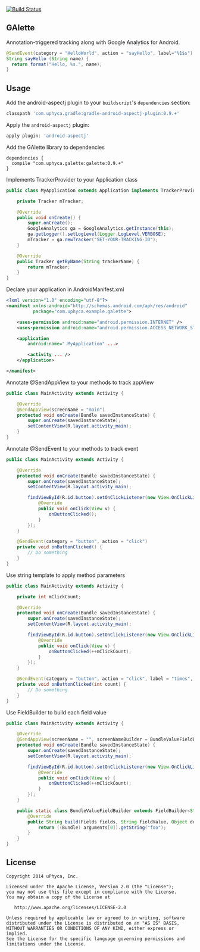 [![Build Status](https://travis-ci.org/uPhyca/GAlette.png?branch=master)](http://travis-ci.org/uPhyca/GAlette)

GAlette
-------
Annotation-triggered tracking along with Google Analytics for Android.


```java
@SendEvent(category = "HelloWorld", action = "sayHello", label="%1$s")
String sayHello (String name) {
  return format("Hello, %s.", name);
}
```


Usage
-----

Add the android-aspectj plugin to your `buildscript`'s `dependencies` section:
```groovy
classpath 'com.uphyca.gradle:gradle-android-aspectj-plugin:0.9.+'
```

Apply the `android-aspectj` plugin:
```groovy
apply plugin: 'android-aspectj'
```

Add the GAlette library to dependencies
```
dependencies {
  compile "com.uphyca.galette:galette:0.9.+"
}
```

Implements TrackerProvider to your Application class
```java
public class MyApplication extends Application implements TrackerProvider {

    private Tracker mTracker;

    @Override
    public void onCreate() {
        super.onCreate();
        GoogleAnalytics ga = GoogleAnalytics.getInstance(this);
        ga.getLogger().setLogLevel(Logger.LogLevel.VERBOSE);
        mTracker = ga.newTracker("SET-YOUR-TRACKING-ID");
    }

    @Override
    public Tracker getByName(String trackerName) {
        return mTracker;
    }
}
```

Declare your application in AndroidManifest.xml
```xml
<?xml version="1.0" encoding="utf-8"?>
<manifest xmlns:android="http://schemas.android.com/apk/res/android"
          package="com.uphyca.example.galette">

    <uses-permission android:name="android.permission.INTERNET" />
    <uses-permission android:name="android.permission.ACCESS_NETWORK_STATE" />

    <application
        android:name=".MyApplication" ...>

        <activity ... />
    </application>

</manifest>
```

Annotate @SendAppView to your methods to track appView
```java
public class MainActivity extends Activity {

    @Override
    @SendAppView(screenName = "main")
    protected void onCreate(Bundle savedInstanceState) {
        super.onCreate(savedInstanceState);
        setContentView(R.layout.activity_main);
    }
}
```

Annotate @SendEvent to your methods to track event
```java
public class MainActivity extends Activity {

    @Override
    protected void onCreate(Bundle savedInstanceState) {
        super.onCreate(savedInstanceState);
        setContentView(R.layout.activity_main);

        findViewById(R.id.button).setOnClickListener(new View.OnClickListener() {
            @Override
            public void onClick(View v) {
                onButtonClicked();
            }
        });
    }

    @SendEvent(category = "button", action = "click")
    private void onButtonClicked() {
        // Do something
    }
}
```

Use string template to apply method parameters
```java
public class MainActivity extends Activity {

    private int mClickCount;

    @Override
    protected void onCreate(Bundle savedInstanceState) {
        super.onCreate(savedInstanceState);
        setContentView(R.layout.activity_main);

        findViewById(R.id.button).setOnClickListener(new View.OnClickListener() {
            @Override
            public void onClick(View v) {
                onButtonClicked(++mClickCount);
            }
        });
    }

    @SendEvent(category = "button", action = "click", label = "times", value = "%1$d")
    private void onButtonClicked(int count) {
        // Do something
    }
}
```


Use FieldBuilder to build each field value
```java
public class MainActivity extends Activity {

    @Override
    @SendAppView(screenName = "", screenNameBuilder = BundleValueFieldBuilder.class)
    protected void onCreate(Bundle savedInstanceState) {
        super.onCreate(savedInstanceState);
        setContentView(R.layout.activity_main);

        findViewById(R.id.button).setOnClickListener(new View.OnClickListener() {
            @Override
            public void onClick(View v) {
                onButtonClicked(++mClickCount);
            }
        });
    }

    public static class BundleValueFieldBuilder extends FieldBuilder<String> {
        @Override
        public String build(Fields fields, String fieldValue, Object declaredObject, Method method, Object[] arguments) {
            return ((Bundle) arguments[0]).getString("foo");
        }
    }
}
```

License
-------

    Copyright 2014 uPhyca, Inc.

    Licensed under the Apache License, Version 2.0 (the "License");
    you may not use this file except in compliance with the License.
    You may obtain a copy of the License at

       http://www.apache.org/licenses/LICENSE-2.0

    Unless required by applicable law or agreed to in writing, software
    distributed under the License is distributed on an "AS IS" BASIS,
    WITHOUT WARRANTIES OR CONDITIONS OF ANY KIND, either express or implied.
    See the License for the specific language governing permissions and
    limitations under the License.
